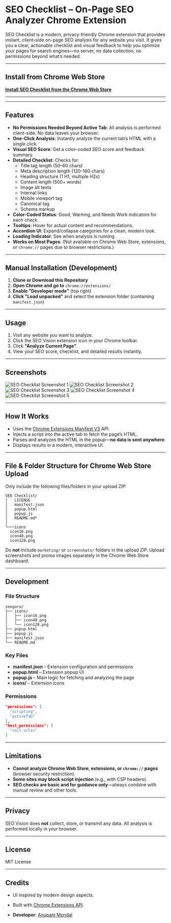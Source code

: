 
# SEO Checklist – On-Page SEO Analyzer Chrome Extension

SEO Checklist is a modern, privacy-friendly Chrome extension that provides instant, client-side on-page SEO analysis for any website you visit. It gives you a clear, actionable checklist and visual feedback to help you optimize your pages for search engines—no server, no data collection, no permissions beyond what’s needed.

---

## Install from Chrome Web Store

[**Install SEO Checklist from the Chrome Web Store**](https://chromewebstore.google.com/detail/seo-checklist/jgigdhidhmgikfnccdnehcpgoggmagfh?hl=en-GB&authuser=0)

---

---

## Features

- **No Permissions Needed Beyond Active Tab**: All analysis is performed client-side. No data leaves your browser.
- **One-Click Analysis**: Instantly analyze the current tab’s HTML with a single click.
- **Visual SEO Score**: Get a color-coded SEO score and feedback summary.
- **Detailed Checklist**: Checks for:
  - Title tag length (50–60 chars)
  - Meta description length (120–160 chars)
  - Heading structure (1 H1, multiple H2s)
  - Content length (500+ words)
  - Image alt texts
  - Internal links
  - Mobile viewport tag
  - Canonical tag
  - Schema markup
- **Color-Coded Status**: Good, Warning, and Needs Work indicators for each check.
- **Tooltips**: Hover for actual content and recommendations.
- **Accordion UI**: Expand/collapse categories for a clean, modern look.
- **Loading Indicator**: See when analysis is running.
- **Works on Most Pages**: (Not available on Chrome Web Store, extensions, or `chrome://` pages due to browser restrictions.)

---


## Manual Installation (Development)

1. **Clone or Download this Repository**
2. **Open Chrome and go to** `chrome://extensions/`
3. **Enable "Developer mode"** (top right)
4. **Click "Load unpacked"** and select the extension folder (containing `manifest.json`)

---

## Usage

1. Visit any website you want to analyze.
2. Click the SEO Vision extension icon in your Chrome toolbar.
3. Click **"Analyze Current Page"**.
4. View your SEO score, checklist, and detailed results instantly.

---


## Screenshots

![SEO Checklist Screenshot 1](screenshots/screenshot1.jpg)
![SEO Checklist Screenshot 2](screenshots/screenshot2.jpg)
![SEO Checklist Screenshot 3](screenshots/screenshot3.jpg)
![SEO Checklist Screenshot 4](screenshots/screenshot4.jpg)
![SEO Checklist Screenshot 5](screenshots/screenshot5.png)

---

## How It Works

- Uses the [Chrome Extensions Manifest V3](https://developer.chrome.com/docs/extensions/mv3/intro/) API.
- Injects a script into the active tab to fetch the page’s HTML.
- Parses and analyzes the HTML in the popup—**no data is sent anywhere**.
- Displays results in a modern, interactive UI.

---

## File & Folder Structure for Chrome Web Store Upload

Only include the following files/folders in your upload ZIP:

```
SEO Checklist/
│   LICENSE
│   manifest.json
│   popup.html
│   popup.js
│   README.md*
│
└───icons
  icon16.png
  icon48.png
  icon128.png
```

Do **not** include `marketing/` or `screenshots/` folders in the upload ZIP. Upload screenshots and promo images separately in the Chrome Web Store dashboard.

---

## Development

### File Structure

```
seoguru/
├── icons/
│   ├── icon16.png
│   ├── icon48.png
│   └── icon128.png
├── popup.html
├── popup.js
├── manifest.json
└── README.md
```

### Key Files

- **manifest.json** – Extension configuration and permissions
- **popup.html** – Extension popup UI
- **popup.js** – Main logic for fetching and analyzing the page
- **icons/** – Extension icons

### Permissions

```json
"permissions": [
  "scripting",
  "activeTab"
],
"host_permissions": [
  "<all_urls>"
]
```

---

## Limitations

- **Cannot analyze Chrome Web Store, extensions, or `chrome://` pages** (browser security restriction).
- **Some sites may block script injection** (e.g., with CSP headers).
- **SEO checks are basic and for guidance only**—always combine with manual review and other tools.

---

## Privacy

SEO Vision does **not** collect, store, or transmit any data. All analysis is performed locally in your browser.

---

## License

MIT License

---

## Credits

- UI inspired by modern design aspects.
- Built with [Chrome Extensions API](https://developer.chrome.com/docs/extensions/).

- **Developer:** [Anupam Mondal](https://anupammondal.in)
